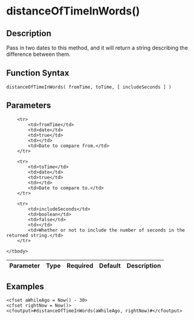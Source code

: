 # distanceOfTimeInWords()

## Description
Pass in two dates to this method, and it will return a string describing the difference between them.

## Function Syntax
	distanceOfTimeInWords( fromTime, toTime, [ includeSeconds ] )


## Parameters
<table>
	<thead>
		<tr>
			<th>Parameter</th>
			<th>Type</th>
			<th>Required</th>
			<th>Default</th>
			<th>Description</th>
		</tr>
	</thead>
	<tbody>
		
		<tr>
			<td>fromTime</td>
			<td>date</td>
			<td>true</td>
			<td></td>
			<td>Date to compare from.</td>
		</tr>
		
		<tr>
			<td>toTime</td>
			<td>date</td>
			<td>true</td>
			<td></td>
			<td>Date to compare to.</td>
		</tr>
		
		<tr>
			<td>includeSeconds</td>
			<td>boolean</td>
			<td>false</td>
			<td></td>
			<td>Whether or not to include the number of seconds in the returned string.</td>
		</tr>
		
	</tbody>
</table>


## Examples
	
	<cfset aWhileAgo = Now() - 30>
	<cfset rightNow = Now()>
	<cfoutput>#distanceOfTimeInWords(aWhileAgo, rightNow)#</cfoutput>
